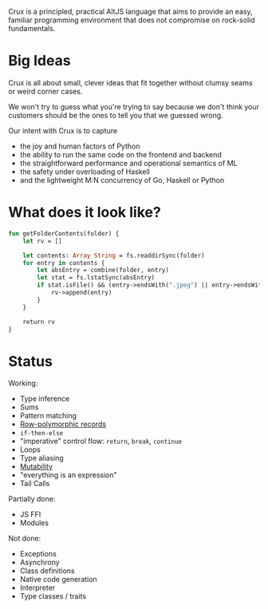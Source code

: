 
Crux is a principled, practical AltJS language that aims to provide an easy, familiar programming environment that
does not compromise on rock-solid fundamentals.

# Big Ideas

Crux is all about small, clever ideas that fit together without clumsy seams or weird corner cases.

We won't try to guess what you're trying to say because we don't think your customers should be the
ones to tell you that we guessed wrong.

Our intent with Crux is to capture

* the joy and human factors of Python
* the ability to run the same code on the frontend and backend
* the straightforward performance and operational semantics of ML
* the safety under overloading of Haskell
* and the lightweight M:N concurrency of Go, Haskell or Python

# What does it look like?

```ocaml
fun getFolderContents(folder) {
    let rv = []

    let contents: Array String = fs.readdirSync(folder)
    for entry in contents {
        let absEntry = combine(folder, entry)
        let stat = fs.lstatSync(absEntry)
        if stat.isFile() && (entry->endsWith(".jpeg") || entry->endsWith(".jpg")) {
            rv->append(entry)
        }
    }

    return rv
}
```

# Status

Working:
* Type inference
* Sums
* Pattern matching
* [Row-polymorphic records](https://github.com/andyfriesen/Crux/blob/master/doc/design/objects.md)
* `if-then-else`
* "imperative" control flow: `return`, `break`, `continue`
* Loops
* Type aliasing
* [Mutability](https://github.com/andyfriesen/Crux/blob/master/doc/design/mutability.md)
* "everything is an expression"
* Tail Calls

Partially done:
* JS FFI
* Modules

Not done:
* Exceptions
* Asynchrony
* Class definitions
* Native code generation
* Interpreter
* Type classes / traits

